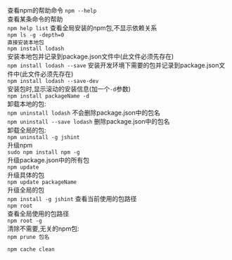 查看npm的帮助命令
`npm --help`    
查看某条命令的帮助  
`npm help list` 
查看全局安装的npm包,不显示依赖关系  
`npm ls -g -depth=0`    
`直接安装本地包`    
`npm install lodash`    
安装本地包并记录到package.json文件中(此文件必须先存在)  
`npm install lodash --save` 
安装开发环境下需要的包并记录到package.json文件中(此文件必须先存在)      
`npm install lodash --save-dev`     
安装包时,显示滚动的安装信息(加一个`-d`参数)     
`npm install packageName -d`           
卸载本地的包:       
`npm uninstall lodash` 不会删除package.json中的包名     
`npm uninstall --save lodash` 删除package.json中的包名      
卸载全局的包:       
`npm uninstall -g jshint`       
升级npm     
`sudo npm install npm -g`       
升级package.json中的所有包      
`npm update`        
升级具体的包        
`npm update packageName`    
升级全局的包    
`npm install -g jshint` 
查看当前使用的包路径    
`npm root`  
查看全局使用的包路径    
`npm root -g`   
清除不需要,无关的npm包:     
`npm prune 包名`        

`npm cache clean`
